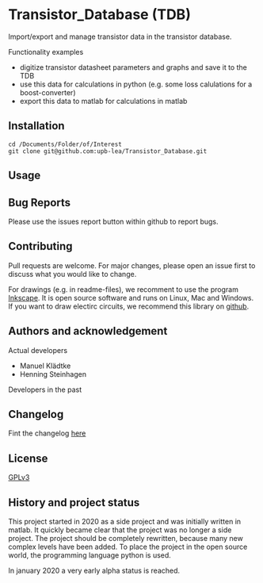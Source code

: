 # Transistor_Database (TDB)
Import/export and manage transistor data in the transistor database.

Functionality examples
 * digitize transistor datasheet parameters and graphs and save it to the TDB
 * use this data for calculations in python (e.g. some loss calulations for a boost-converter)
 * export this data to matlab for calculations in matlab
 


## Installation
```
cd /Documents/Folder/of/Interest   
git clone git@github.com:upb-lea/Transistor_Database.git
```


## Usage



## Bug Reports
Please use the issues report button within github to report bugs.

## Contributing
Pull requests are welcome. For major changes, please open an issue first to discuss what you would like to change.
     
For drawings (e.g. in readme-files), we recomment to use the program [Inkscape](https://inkscape.org/). It is open source software and runs on Linux, Mac and Windows. If you want to draw electirc circuits, we recommend this library on [github](https://github.com/upb-lea/Inkscape_electric_Symbols).

## Authors and acknowledgement
Actual developers
* Manuel Klädtke
* Henning Steinhagen     
      
Developers in the past


## Changelog
Fint the changelog [here](CHANGELOG.md)

## License
[GPLv3](https://choosealicense.com/licenses/gpl-3.0/)

## History and project status
This project started in 2020 as a side project and was initially written in matlab. It quickly became clear that the project was no longer a side project. The project should be completely rewritten, because many new complex levels have been added. To place the project in the open source world, the programming language python is used.      
     
In january 2020 a very early alpha status is reached.
